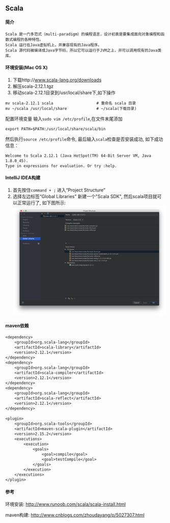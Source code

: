## Scala

#### 简介

    Scala 是一门多范式（multi-paradigm）的编程语言，设计初衷是要集成面向对象编程和函数式编程的各种特性。
    Scala 运行在Java虚拟机上，并兼容现有的Java程序。
    Scala 源代码被编译成Java字节码，所以它可以运行于JVM之上，并可以调用现有的Java类库。

#### 环境安装(Mac OS X)

1. 下载http://www.scala-lang.org/downloads
2. 解压scala-2.12.1.tgz
3. 移动scala-2.12.1目录到/usr/local/share下,如下操作

```
mv scala-2.12.1 scala                   # 重命名 scala 目录
mv ~/scala /usr/local/share             # ~/scala(下载目录)
```

配置环境变量
输入`sudo vim /etc/profile`,在文件末尾添加

```
export PATH=$PATH:/usr/local/share/scala/bin
```
然后执行`source /etc/profile`命令, 最后输入`scala`检查是否安装成功, 如下成功信息：

```
Welcome to Scala 2.12.1 (Java HotSpot(TM) 64-Bit Server VM, Java 1.8.0_45).
Type in expressions for evaluation. Or try :help.
```

#### IntelliJ IDEA构建
1. 首先按住`command + ;` 进入“Project Structure”
2. 选择左边标签“Global Libraries” 新建一个"Scala SDK", 然后scala项目就可以正常运行了, 如下图所示:
![scala-project.png](../resources/image/scala-project.png)

#### maven依赖

```
<dependency>
    <groupId>org.scala-lang</groupId>
    <artifactId>scala-library</artifactId>
    <version>2.12.1</version>
</dependency>
<dependency>
    <groupId>org.scala-lang</groupId>
    <artifactId>scala-compiler</artifactId>
    <version>2.12.1</version>
</dependency>
<dependency>
    <groupId>org.scala-lang</groupId>
    <artifactId>scala-reflect</artifactId>
    <version>2.12.1</version>
</dependency>

<plugin>
    <groupId>org.scala-tools</groupId>
    <artifactId>maven-scala-plugin</artifactId>
    <version>2.15.2</version>
    <executions>
        <execution>
            <goals>
                <goal>compile</goal>
                <goal>testCompile</goal>
            </goals>
        </execution>
    </executions>
</plugin>
```

#### 参考

环境安装: http://www.runoob.com/scala/scala-install.html

maven构建: http://www.cnblogs.com/zhoudayang/p/5027307.html
